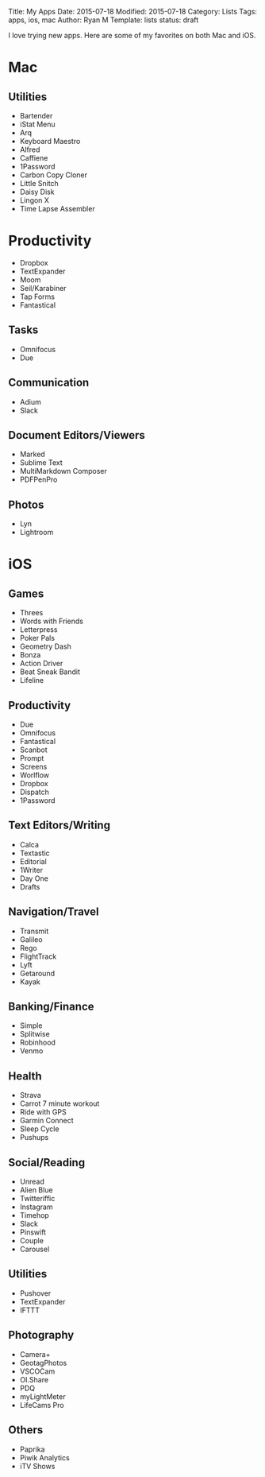 Title: My Apps
Date: 2015-07-18
Modified: 2015-07-18
Category: Lists
Tags: apps, ios, mac
Author: Ryan M
Template: lists
status: draft

I love trying new apps. Here are some of my favorites on both Mac and iOS.
<!-- PELICAN_END_SUMMARY -->  

# Mac #

## Utilities ##

- Bartender
- iStat Menu
- Arq
- Keyboard Maestro
- Alfred
- Caffiene
- 1Password
- Carbon Copy Cloner
- Little Snitch
- Daisy Disk
- Lingon X
- Time Lapse Assembler

# Productivity #

- Dropbox
- TextExpander
- Moom
- Seil/Karabiner
- Tap Forms
- Fantastical

## Tasks ##

- Omnifocus
- Due

## Communication ##

- Adium
- Slack

## Document Editors/Viewers ##

- Marked 
- Sublime Text
- MultiMarkdown Composer
- PDFPenPro

## Photos ##

- Lyn
- Lightroom

# iOS #

## Games ##

- Threes
- Words with Friends
- Letterpress
- Poker Pals
- Geometry Dash
- Bonza
- Action Driver
- Beat Sneak Bandit
- Lifeline

## Productivity ##

- Due
- Omnifocus
- Fantastical
- Scanbot
- Prompt
- Screens
- Worlflow
- Dropbox 
- Dispatch
- 1Password

## Text Editors/Writing ##

- Calca
- Textastic
- Editorial
- 1Writer
- Day One
- Drafts

## Navigation/Travel ##

- Transmit
- Galileo
- Rego
- FlightTrack
- Lyft
- Getaround
- Kayak

## Banking/Finance ##

- Simple
- Splitwise
- Robinhood
- Venmo

## Health ##

- Strava
- Carrot 7 minute workout
- Ride with GPS
- Garmin Connect
- Sleep Cycle
- Pushups

## Social/Reading ##

- Unread
- Alien Blue
- Twitteriffic
- Instagram
- Timehop
- Slack
- Pinswift
- Couple
- Carousel

## Utilities ##

- Pushover
- TextExpander
- IFTTT

## Photography ##

- Camera+
- GeotagPhotos
- VSCOCam
- OI.Share
- PDQ
- myLightMeter
- LifeCams Pro

## Others ##

- Paprika
- Piwik Analytics
- iTV Shows

